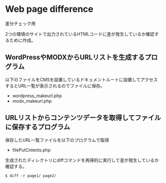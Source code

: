 # Web page difference
差分チェック用

2つの環境のサイトで出力されているHTMLコードに差が発生しているか確認するために作成。

## WordPressやMODXからURLリストを生成するプログラム

以下のファイルをCMSを設置しているドキュメントルートに設置してアクセスするとURL一覧が表示されるのでファイルに保存。

- wordpress_makeurl.php
- modx_makeurl.php

## URLリストからコンテンツデータを取得してファイルに保存するプログラム

保存したURL一覧ファイルを以下のプログラムで取得

- filePutCntents.php

生成されたディレクトリにdiffコマンドを再帰的に実行して差が発生しているか確認する。

```shell
$ diff -r page1/ page2/
```
